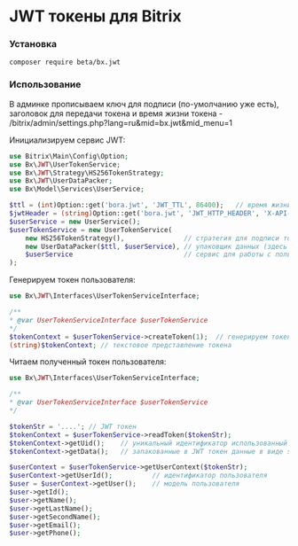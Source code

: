 # JWT токены для Bitrix

### Установка

```
composer require beta/bx.jwt
```

### Использование

В админке прописываем ключ для подписи (по-умолчанию уже есть), заголовок для передачи токена 
и время жизни токена - /bitrix/admin/settings.php?lang=ru&mid=bx.jwt&mid_menu=1

Инициализируем сервис JWT:

```php
use Bitrix\Main\Config\Option;
use Bx\JWT\UserTokenService;
use Bx\JWT\Strategy\HS256TokenStrategy;
use Bx\JWT\UserDataPacker;
use Bx\Model\Services\UserService;

$ttl = (int)Option::get('bora.jwt', 'JWT_TTL', 86400);   // время жизни токена
$jwtHeader = (string)Option::get('bora.jwt', 'JWT_HTTP_HEADER', 'X-API-Key');
$userService = new UserService();
$userTokenService = new UserTokenService(
    new HS256TokenStrategy(),               // стратегия для подписи токена
    new UserDataPacker($ttl, $userService), // упаковщик данных (здесь определяется какие данные будут записаны в токене)
    $userService                            // сервис для работы с пользователями
);
```

Генерируем токен пользователя:

```php
use Bx\JWT\Interfaces\UserTokenServiceInterface;

/**
* @var UserTokenServiceInterface $userTokenService
*/
$tokenContext = $userTokenService->createToken(1);  // генерируем токен для пользователя с идентификатором 1
(string)$tokenContext; // текстовое представление токена
```

Читаем полученный токен пользователя:

```php
use Bx\JWT\Interfaces\UserTokenServiceInterface;

/**
* @var UserTokenServiceInterface $userTokenService
*/

$tokenStr = '....'; // JWT токен
$tokenContext = $userTokenService->readToken($tokenStr);
$tokenContext->getUid();    // уникальный идентификатор использованный упаковщиком при генерации токена
$tokenContext->getData();   // запакованные в JWT токен данные в виде stdClass

$userContext = $userTokenService->getUserContext($tokenStr);
$userContext->getUserId();          // идентификатор пользователя
$user = $userContext->getUser();    // модель пользователя
$user->getId();
$user->getName();
$user->getLastName();
$user->getSecondName();
$user->getEmail();
$user->getPhone();
```
